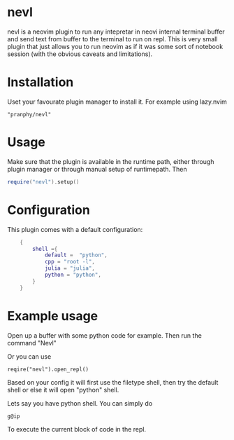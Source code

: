 
# nevl
nevl is a neovim plugin to run any intepretar in neovi internal terminal buffer and send text from buffer to the terminal to run on repl. This is very small plugin that just allows you to run neovim as if it was some sort of notebook session (with the obvious caveats and limitations).


# Installation
Uset your favourate plugin manager to install it. For example using lazy.nvim

```
"pranphy/nevl"
```

# Usage
Make sure that the plugin is available in the runtime path, either through plugin manager or through manual setup of runtimepath. Then

```lua
require("nevl").setup()
```


# Configuration
This plugin comes with a default configuration:

```lua
    {
        shell ={
            default =  "python",
            cpp = "root -l",
            julia = "julia",
            python = "python",
        }
    }
```

# Example usage

Open up a buffer with some python code for example. Then run the command "Nevl"

Or you can use
```
reqire("nevl").open_repl()
```

Based on your config it will first use the filetype shell, then try the default shell or else it will open "python" shell.


Lets say you have python shell. You can simply do
```
g@ip
```

To execute the current block of code in the repl.


